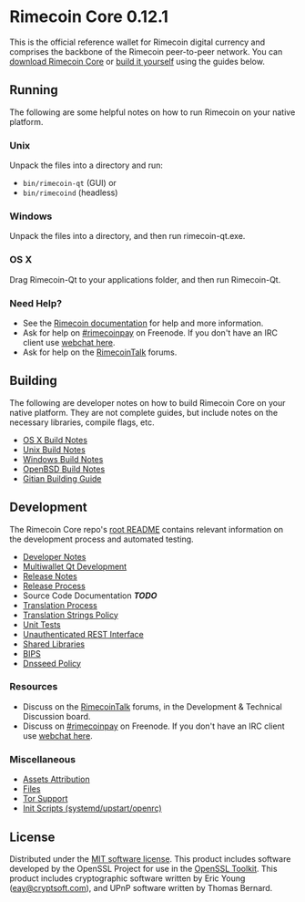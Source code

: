 Rimecoin Core 0.12.1
=====================

This is the official reference wallet for Rimecoin digital currency and comprises the backbone of the Rimecoin peer-to-peer network. You can [download Rimecoin Core](https://www.rimecoin.org/downloads/) or [build it yourself](#building) using the guides below.

Running
---------------------
The following are some helpful notes on how to run Rimecoin on your native platform.

### Unix

Unpack the files into a directory and run:

- `bin/rimecoin-qt` (GUI) or
- `bin/rimecoind` (headless)

### Windows

Unpack the files into a directory, and then run rimecoin-qt.exe.

### OS X

Drag Rimecoin-Qt to your applications folder, and then run Rimecoin-Qt.

### Need Help?

* See the [Rimecoin documentation](https://rimecoinpay.atlassian.net/wiki/display/DOC)
for help and more information.
* Ask for help on [#rimecoinpay](http://webchat.freenode.net?channels=rimecoinpay) on Freenode. If you don't have an IRC client use [webchat here](http://webchat.freenode.net?channels=rimecoinpay).
* Ask for help on the [RimecoinTalk](https://rimecointalk.org/) forums.

Building
---------------------
The following are developer notes on how to build Rimecoin Core on your native platform. They are not complete guides, but include notes on the necessary libraries, compile flags, etc.

- [OS X Build Notes](build-osx.md)
- [Unix Build Notes](build-unix.md)
- [Windows Build Notes](build-windows.md)
- [OpenBSD Build Notes](build-openbsd.md)
- [Gitian Building Guide](gitian-building.md)

Development
---------------------
The Rimecoin Core repo's [root README](/README.md) contains relevant information on the development process and automated testing.

- [Developer Notes](developer-notes.md)
- [Multiwallet Qt Development](multiwallet-qt.md)
- [Release Notes](release-notes.md)
- [Release Process](release-process.md)
- Source Code Documentation ***TODO***
- [Translation Process](translation_process.md)
- [Translation Strings Policy](translation_strings_policy.md)
- [Unit Tests](unit-tests.md)
- [Unauthenticated REST Interface](REST-interface.md)
- [Shared Libraries](shared-libraries.md)
- [BIPS](bips.md)
- [Dnsseed Policy](dnsseed-policy.md)

### Resources
* Discuss on the [RimecoinTalk](https://rimecointalk.org/) forums, in the Development & Technical Discussion board.
* Discuss on [#rimecoinpay](http://webchat.freenode.net/?channels=rimecoinpay) on Freenode. If you don't have an IRC client use [webchat here](http://webchat.freenode.net/?channels=rimecoinpay).

### Miscellaneous
- [Assets Attribution](assets-attribution.md)
- [Files](files.md)
- [Tor Support](tor.md)
- [Init Scripts (systemd/upstart/openrc)](init.md)

License
---------------------
Distributed under the [MIT software license](http://www.opensource.org/licenses/mit-license.php).
This product includes software developed by the OpenSSL Project for use in the [OpenSSL Toolkit](https://www.openssl.org/). This product includes
cryptographic software written by Eric Young ([eay@cryptsoft.com](mailto:eay@cryptsoft.com)), and UPnP software written by Thomas Bernard.
